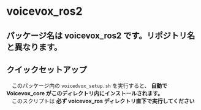 # voicevox_ros2
## パッケージ名は voicevox_ros2 です。リポジトリ名と異なります。

## クイックセットアップ
　このパッケージ内の
```voicedvox_setup.sh```
を実行すると、
**自動で Voicevox_core がこのディレクトリ内にインストールされます。**<br>
　このスクリプトは
**必ず voicevox_ros ディレクトリ直下で実行してください**
